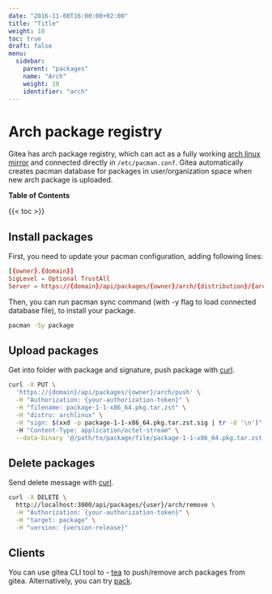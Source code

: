 ```yaml
---
date: "2016-11-08T16:00:00+02:00"
title: "Title"
weight: 10
toc: true
draft: false
menu:
  sidebar:
    parent: "packages"
    name: "Arch"
    weight: 10
    identifier: "arch"
---
```


# Arch package registry

Gitea has arch package registry, which can act as a fully working [arch linux mirror](https://wiki.archlinux.org/title/mirrors) and connected directly in `/etc/pacman.conf`. Gitea automatically creates pacman database for packages in user/organization space when new arch package is uploaded.

**Table of Contents**

{{< toc >}}

## Install packages

First, you need to update your pacman configuration, adding following lines:

```conf
[{owner}.{domain}]
SigLevel = Optional TrustAll
Server = https://{domain}/api/packages/{owner}/arch/{distribution}/{architecture}
```

Then, you can run pacman sync command (with -y flag to load connected database file), to install your package.

```sh
pacman -Sy package
```

## Upload packages

Get into folder with package and signature, push package with [curl](https://curl.se/).

```sh
curl -X PUT \
  'https://{domain}/api/packages/{owner}/arch/push' \
  -H "Authorization: {your-authorization-token}" \
  -H "filename: package-1-1-x86_64.pkg.tar.zst" \
  -H "distro: archlinux" \
  -H "sign: $(xxd -p package-1-1-x86_64.pkg.tar.zst.sig | tr -d '\n')"
  -H "Content-Type: application/octet-stream" \
  --data-binary '@/path/to/package/file/package-1-1-x86_64.pkg.tar.zst'
```

## Delete packages

Send delete message with [curl](https://curl.se/).

```sh
curl -X DELETE \
  http://localhost:3000/api/packages/{user}/arch/remove \
  -H "Authorization: {your-authorization-token}" \
  -H "target: package" \
  -H "version: {version-release}"
```

## Clients

You can use gitea CLI tool to - [tea](https://gitea.com/gitea/tea) to push/remove arch packages from gitea. Alternatively, you can try [pack](https://fmnx.su/core/pack).
